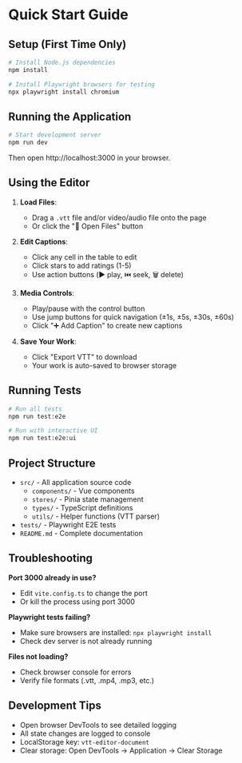 # Quick Start Guide

## Setup (First Time Only)

```bash
# Install Node.js dependencies
npm install

# Install Playwright browsers for testing
npx playwright install chromium
```

## Running the Application

```bash
# Start development server
npm run dev
```

Then open http://localhost:3000 in your browser.

## Using the Editor

1. **Load Files**:
   - Drag a `.vtt` file and/or video/audio file onto the page
   - Or click the "📁 Open Files" button

2. **Edit Captions**:
   - Click any cell in the table to edit
   - Click stars to add ratings (1-5)
   - Use action buttons (▶️ play, ⏮️ seek, 🗑️ delete)

3. **Media Controls**:
   - Play/pause with the control button
   - Use jump buttons for quick navigation (±1s, ±5s, ±30s, ±60s)
   - Click "➕ Add Caption" to create new captions

4. **Save Your Work**:
   - Click "Export VTT" to download
   - Your work is auto-saved to browser storage

## Running Tests

```bash
# Run all tests
npm run test:e2e

# Run with interactive UI
npm run test:e2e:ui
```

## Project Structure

- `src/` - All application source code
  - `components/` - Vue components
  - `stores/` - Pinia state management
  - `types/` - TypeScript definitions
  - `utils/` - Helper functions (VTT parser)
- `tests/` - Playwright E2E tests
- `README.md` - Complete documentation

## Troubleshooting

**Port 3000 already in use?**
- Edit `vite.config.ts` to change the port
- Or kill the process using port 3000

**Playwright tests failing?**
- Make sure browsers are installed: `npx playwright install`
- Check dev server is not already running

**Files not loading?**
- Check browser console for errors
- Verify file formats (.vtt, .mp4, .mp3, etc.)

## Development Tips

- Open browser DevTools to see detailed logging
- All state changes are logged to console
- LocalStorage key: `vtt-editor-document`
- Clear storage: Open DevTools → Application → Clear Storage
